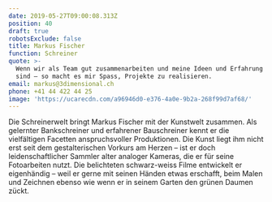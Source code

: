 ```yaml
---
date: 2019-05-27T09:00:08.313Z
position: 40
draft: true
robotsExclude: false
title: Markus Fischer
function: Schreiner
quote: >-
  Wenn wir als Team gut zusammenarbeiten und meine Ideen und Erfahrung gefragt
  sind – so macht es mir Spass, Projekte zu realisieren.
email: markus@3dimensional.ch
phone: +41 44 422 44 25
image: 'https://ucarecdn.com/a96946d0-e376-4a0e-9b2a-268f99d7af68/'
---
```

Die Schreinerwelt bringt Markus Fischer mit der Kunstwelt zusammen. Als gelernter Bankschreiner und erfahrener Bauschreiner kennt er die vielfältigen Facetten anspruchsvoller Produktionen. Die Kunst liegt ihm nicht erst seit dem gestalterischen Vorkurs am Herzen – ist er doch leidenschaftlicher Sammler alter analoger Kameras, die er für seine Fotoarbeiten nutzt. Die belichteten schwarz-weiss Filme entwickelt er eigenhändig – weil er gerne mit seinen Händen etwas erschafft, beim Malen und Zeichnen ebenso wie wenn er in seinem Garten den grünen Daumen zückt.
